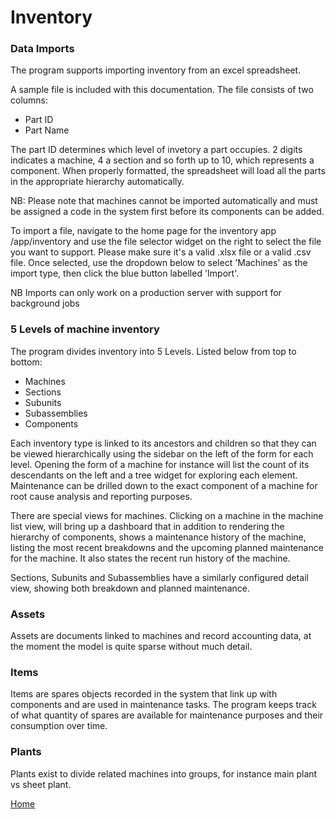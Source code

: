 # Inventory 

### Data Imports

The program supports importing inventory from an excel spreadsheet. 

A sample file is included with this documentation. The file consists of two columns:
- Part ID
- Part Name

The part ID determines which level of invetory a part occupies. 2 digits indicates a machine, 4 a section and so forth up to 10, which represents a component. When properly formatted, the spreadsheet will load all the parts in the appropriate hierarchy automatically. 

NB: Please note that machines cannot be imported automatically and must be assigned a code in the system first before its components can be added.

To import a file, navigate to the home page for the inventory app /app/inventory and use the file selector widget on the right to select the file you want to support. Please make sure it's a valid .xlsx file or a valid .csv file. Once selected, use the dropdown below to select 'Machines' as the import type, then click the blue button labelled 'Import'.

NB Imports can only work on a production server with support for background jobs

### 5 Levels of machine inventory

The program divides inventory into 5 Levels. Listed below from top to bottom:
- Machines
- Sections
- Subunits
- Subassemblies
- Components

Each inventory type is linked to its ancestors and children so that they can be viewed hierarchically using the sidebar on the left of the form for each level. Opening the form of a machine for instance will list the count of its descendants on the left and a tree widget for exploring each element.
Maintenance can be drilled down to the exact component of a machine for root cause analysis and reporting purposes.

There are special views for machines. Clicking on a machine in the machine list view, will bring up a dashboard that in addition to rendering the hierarchy of components, shows a maintenance history of the machine, listing the most recent breakdowns and the upcoming planned maintenance for the machine. It also states the recent run history of the machine.

Sections, Subunits and Subassemblies have a similarly configured detail view, showing both breakdown and planned maintenance.  

### Assets

Assets are documents linked to machines and record accounting data, at the moment the model is quite sparse without much detail.

### Items

Items are spares objects recorded in the system that link up with components and are used in maintenance tasks. The program keeps track of what quantity of spares are available for maintenance purposes and their consumption over time.

### Plants 

Plants exist to divide related machines into groups, for instance main plant vs sheet plant.

[Home](https://nakamura9.github.io/plantlink_docs/Navigation)